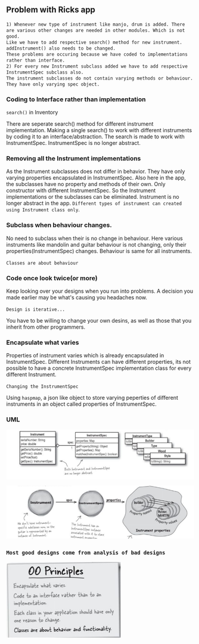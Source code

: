 ## Problem with Ricks app
    1) Whenever new type of instrument like manjo, drum is added. There are various other changes are needed in other modules. Which is not good.
    Like we have to add respective search() method for new instrument. addInstrument() also needs to be changed.
    These problems are occuring because we have coded to implementations rather than interface.
    2) For every new Instrument subclass added we have to add respective InstrumentSpec subclass also.
    The instrument subclasses do not contain varying methods or behaviour. They have only varying spec object.

### Coding to Interface rather than implementation
`search()` in Inventory

There are seperate search() method for different instrument implementation.
Making a single search() to work with different instruments by coding it to an interface/abstraction.
The search is made to work with InstrumentSpec.
InstrumentSpec is no longer abstract.

### Removing all the Instrument implementations
As the Instrument subclasses does not differ in behavior. They have only varying properties encapsulated in InstrumentSpec.
Also here in the app, the subclasses have no property and methods of their own. Only constructor with different InstrumentSpec.
So the Instrument implementations or the subclasses can be eliminated.
Instrument is no longer abstract in the app.
`Different types of instrument can created using Instrument class only`.

### Subclass when behaviour changes.
No need to subclass when their is no change in behaviour.
Here various instruments like mandolin and guitar behaviour is not changing, only their properties(InstrumentSpec) changes. Behaviour is same for all instruments.

`Classes are about behaviour`

### Code once look twice(or more)
Keep looking over your designs when you run into problems. A decision you made earlier may be what's causing you headaches now.

`Design is iterative...`

You have to be willing to change your own desins, as well as those that you inherit from other programmers.

### Encapsulate what varies
Properties of instrument varies which is already encapsulated in InstrumentSpec.
Different Instruments can have different properties, its not possible to have a concrete InstrumentSpec implementation class for every different Instrument.

`Changing the InstrumentSpec`

Using `haspmap`, a json like object to store varying peperties of different instruments in an object called properties of InstrumentSpec. 

### UML

![uml](img/UML.png)

![](img/pic.png)

### `Most good designs come from analysis of bad designs`

![](img/oo_principles.png)